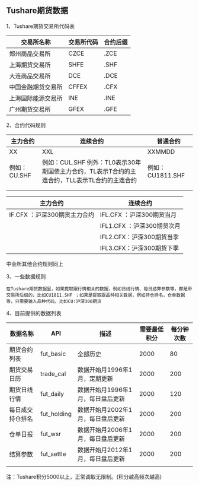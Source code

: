 ## Tushare期货数据

1、Tushare期货交易所代码表

| 交易所名称 | 交易所代码 | 合约后缀 |
| --- | --- | --- |
| 郑州商品交易所 | CZCE | .ZCE |
| 上海期货交易所 | SHFE | .SHF |
| 大连商品交易所 | DCE | .DCE |
| 中国金融期货交易所 | CFFEX | .CFX |
| 上海国际能源交易所 | INE | .INE |
| 广州期货交易所 | GFEX | .GFE |







2、合约代码规则

| 主力合约 | 连续合约 | 普通合约 |
| --- | --- | --- |
| XX | XXL | XXMMDD |
| 例如：CU.SHF | 例如：CUL.SHF  例外：TL0表示30年期国债主力合约，TL表示T合约的主连合约，TLL表示TL合约的主连合约 | 例如：CU1811.SHF |
|  |  |  |
|  |  |  |

| 主力合约 | 连续合约 |
| --- | --- |
| IF.CFX ：沪深300期货主力合约 | IFL.CFX ：沪深300期货当月 |
|  | IFL1.CFX ：沪深300期货次月 |
|  | IFL2.CFX：沪深300期货当季 |
|  | IFL3.CFX：沪深300期货下季 |

中金所其他合约规则同上    





 

3、一些数据规则

    在Tushare期货数据里，如果提取跟行情相关的数据，例如日线行情、每日结算参数等，都是带交易所后缀的，比如CU1811.SHF ；如果是提取跟品种相关数据，例如持仓排名，仓单数据等，只需要输入品种代码，比如CU:沪深300期货





 

4、目前提供的数据列表

| 数据名称 | API | 描述 | 需要最低积分 | 每分钟次数 |
| --- | --- | --- | --- | --- |
| 期货合约列表 | fut_basic | 全部历史 | 2000 | 80 |
| 期货交易日历 | trade_cal | 数据开始月1996年1月，定期更新 | 2000 | 200 |
| 期货日线行情 | fut_daily | 数据开始月1996年1月，每日盘后更新 | 2000 | 120 |
| 每日成交持仓排名 | fut_holding | 数据开始月2002年1月，每日盘后更新 | 2000 | 200 |
| 仓单日报 | fut_wsr | 数据开始月2006年1月，每日盘后更新 | 2000 | 200 |
| 结算参数 | fut_settle | 数据开始月2012年1月，每日盘后更新 | 2000 | 200 |
|  |  |  |  |  |

注：Tushare积分5000以上，正常调取无限制。(积分越高频次越高)